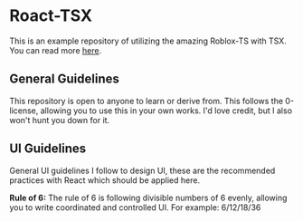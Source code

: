 # Roact-TSX

This is an example repository of utilizing the amazing Roblox-TS with TSX. You can read more [here](https://roblox-ts.com/docs/guides/roact-jsx).

## General Guidelines

This repository is open to anyone to learn or derive from. This follows the 0-license, allowing you to use this in your own works. I'd love credit, but I also won't hunt you down for it.

## UI Guidelines

General UI guidelines I follow to design UI, these are the recommended practices with React which should be applied here.

**Rule of 6:** The rule of 6 is following divisible numbers of 6 evenly, allowing you to write coordinated and controlled UI.
For example: 6/12/18/36
